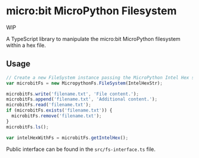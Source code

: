 # micro:bit MicroPython Filesystem

WIP

A TypeScript library to manipulate the micro:bit MicroPython filesystem within
a hex file.

## Usage

```js
// Create a new FileSystem instance passing the MicroPython Intel Hex string
var microbitFs = new MicropythonFs.FileSystem(IntelHexStr);

microbitFs.write('filename.txt', 'File content.');
microbitFs.append('filename.txt', 'Additional content.');
microbitFs.read('filename.txt');
if (microbitFs.exists('filename.txt')) {
  microbitFs.remove('filename.txt');
}
microbitFs.ls();

var intelHexWithFs = microbitFs.getIntelHex();
```

Public interface can be found in the `src/fs-interface.ts` file.
